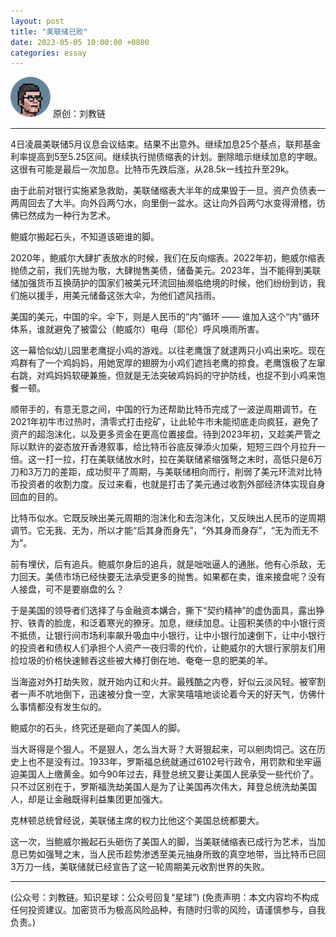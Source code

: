 ```yaml
---
layout: post
title: "美联储已败"
date: 2023-05-05 10:00:00 +0800
categories: essay
---
```


![](/images/ordinal-1835811752116542.png)
原创：刘教链

* * *

4日凌晨美联储5月议息会议结束。结果不出意外。继续加息25个基点，联邦基金利率提高到5至5.25区间。继续执行抛债缩表的计划。删除暗示继续加息的字眼。这很有可能是最后一次加息。比特币先跌后涨，从28.5k一线拉升至29k。

由于此前对银行实施紧急救助，美联储缩表大半年的成果毁于一旦。资产负债表一两周回去了大半。向外舀两勺水，向里倒一盆水。这让向外舀两勺水变得滑稽，彷佛已然成为一种行为艺术。

鲍威尔搬起石头，不知道该砸谁的脚。

2020年，鲍威尔大肆扩表放水的时候，我们在反向缩表。2022年初，鲍威尔缩表抛债之前，我们先抛为敬，大肆抛售美债，储备美元。2023年，当不能得到美联储加强货币互换荫护的国家们被美元环流回抽濒临绝境的时候，他们纷纷到访，我们施以援手，用美元储备这张大伞，为他们遮风挡雨。

美国的美元，中国的伞。伞下，则是人民币的“内”循环 —— 谁加入这个“内”循环体系，谁就避免了被雷公（鲍威尔）电母（耶伦）呼风唤雨所害。

这一幕恰似幼儿园里老鹰捉小鸡的游戏。以往老鹰饿了就逮两只小鸡出来吃。现在鸡群有了一个鸡妈妈，用她宽厚的翅膀为小鸡们遮挡老鹰的掠食。老鹰饿极了左窜右跳，对鸡妈妈软硬兼施，但就是无法突破鸡妈妈的守护防线，也捉不到小鸡来饱餐一顿。

顺带手的，有意无意之间，中国的行为还帮助比特币完成了一波逆周期调节。在2021年初牛市过热时，清零式打击挖矿，让此轮牛市未能彻底走向疯狂，避免了资产的超泡沫化，以及更多资金在更高位置接盘。待到2023年初，又趁美严管之际以默许的姿态放开香港叙事，给比特币谷底反弹添火加柴，短短三四个月拉升一倍。这一打一拉，打在美联储放水时，拉在美联储紧缩强弩之末时，高低只是6万刀和3万刀的差距，成功熨平了周期，与美联储相向而行，削弱了美元环流对比特币投资者的收割力度。反过来看，也就是打击了美元通过收割外部经济体实现自身回血的目的。

比特币似水。它既反映出美元周期的泡沫化和去泡沫化，又反映出人民币的逆周期调节。它无我、无为，所以才能“后其身而身先”，“外其身而身存”，“无为而无不为”。

前有埋伏，后有追兵。鲍威尔身后的追兵，就是咄咄逼人的通胀。他有心杀敌，无力回天。美债市场已经快要无法承受更多的抛售。如果都在卖，谁来接盘呢？没有人接盘，可不是要崩盘的么？

于是美国的领导者们选择了与金融资本媾合，撕下“契约精神”的虚伪面具，露出狰狞、铁青的脸庞，和泛着寒光的獠牙。加息，继续加息。让囤积美债的中小银行资不抵债，让银行间市场利率飙升吸血中小银行，让中小银行加速倒下，让中小银行的投资者和债权人们承担个人资产一夜归零的代价，让鲍威尔的大银行家朋友们用捡垃圾的价格快速鲸吞这些被大棒打倒在地、奄奄一息的肥美的羊。

当海盗对外打劫失败，就开始内讧和火并。最残酷之内卷，好似云淡风轻。被宰割者一声不吭地倒下，迅速被分食一空，大家笑嘻嘻地谈论着今天的好天气，仿佛什么事情都没有发生似的。

鲍威尔的石头，终究还是砸向了美国人的脚。

当大哥得是个狠人。不是狠人，怎么当大哥？大哥狠起来，可以剜肉饲己。这在历史上也不是没有过。1933年，罗斯福总统就通过6102号行政令，用罚款和坐牢逼迫美国人上缴黄金。如今90年过去，拜登总统又要让美国人民承受一些代价了。只不过区别在于，罗斯福洗劫美国人是为了让美国再次伟大，拜登总统洗劫美国人，却是让金融既得利益集团更加强大。

克林顿总统曾经说，美联储主席的权力比他这个美国总统都要大。

这一次，当鲍威尔搬起石头砸伤了美国人的脚，当美联储缩表已成行为艺术，当加息已势如强弩之末，当人民币趁势渗透至美元抽身所致的真空地带，当比特币已回3万刀一线，美联储就已经宣告了这一轮周期美元收割世界的失败。

* * *

(公众号：刘教链。知识星球：公众号回复“星球”)
(免责声明：本文内容均不构成任何投资建议。加密货币为极高风险品种，有随时归零的风险，请谨慎参与，自我负责。)
